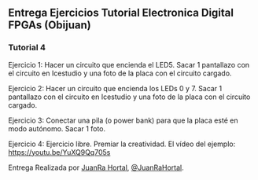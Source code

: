 ## Entrega Ejercicios Tutorial Electronica Digital FPGAs (Obijuan)

### Tutorial 4

Ejercicio 1: Hacer un circuito que encienda el LED5. Sacar 1 pantallazo con el circuito en Icestudio y una foto de la placa con el circuito cargado.

Ejercicio 2: Hacer un circuito que encienda los LEDs 0 y 7. Sacar 1 pantallazo con el circuito en Icestudio y una foto de la placa con el circuito cargado.

Ejercicio 3: Conectar una pila (o power bank) para que la placa esté en modo autónomo. Sacar 1 foto.

Ejercicio 4: Ejercicio libre. Premiar la creatividad.
             El vídeo del ejemplo: https://youtu.be/YuXQ9Qq705s


Entrega Realizada por [JuanRa Hortal](https://github.com/juanra007/), [@JuanRaHortal](https://twitter.com/juanrahortal).

